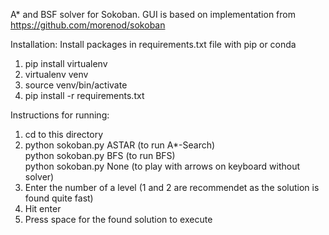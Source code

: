 A* and BSF solver for Sokoban.
GUI is based on implementation from https://github.com/morenod/sokoban

Installation:
Install packages in requirements.txt file with pip or conda
1. pip install virtualenv
2. virtualenv venv
3. source venv/bin/activate
4. pip install -r requirements.txt

Instructions for running:

1.  cd to this directory
2.  python sokoban.py ASTAR (to run A*-Search)  
    python sokoban.py BFS (to run BFS)  
    python sokoban.py None (to play with arrows on keyboard without solver)
3.  Enter the number of a level (1 and 2 are recommendet as the solution is found quite fast)
4.  Hit enter
5.  Press space for the found solution to execute
